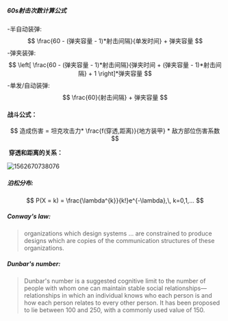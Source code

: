 
##### 60s射击次数计算公式

-半自动装弹:
$$
\frac{60 - (弹夹容量 - 1)*射击间隔}{单发时间} + 弹夹容量
$$
-弹夹装弹:
$$
\left[ \frac{60 - (弹夹容量 - 1)*射击间隔}{弹夹时间 + (弹夹容量 - 1)*射击间隔} + 1  \right]*弹夹容量
$$
-单发/自动装弹:
$$
\frac{60}{射击间隔} + 弹夹容量
$$

#### 战斗公式：

$$
造成伤害 = 坦克攻击力* \frac{f(穿透,距离)}{地方装甲} * 敌方部位伤害系数
$$

​									**穿透和距离的关系：**

![1562670738076](C:\Users\75235\AppData\Roaming\Typora\typora-user-images\1562670738076.png)

##### 泊松分布:

$$
P(X = k) = \frac{\lambda^{k}}{k!}e^{-\lambda},\, k=0,1,...
$$



##### Conway's law:

> organizations which design systems ... are constrained to produce designs which are copies of the communication structures of these organizations.



##### Dunbar's number:

> Dunbar's number is a suggested cognitive limit to the number of people with whom one can maintain stable social relationships—relationships in which an individual knows who each person is and how each person relates to every other person. It has been proposed to lie between 100 and 250, with a commonly used value of 150.



